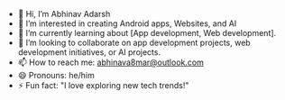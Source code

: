 - 👋 Hi, I’m Abhinav Adarsh
- 👀 I’m interested in creating Android apps, Websites, and AI 
- 🌱 I’m currently learning about [App development, Web development].
- 💞️ I’m looking to collaborate on app development projects, web development initiatives, or AI projects.
- 📫 How to reach me: abhinava8mar@outlook.com
- 😄 Pronouns: he/him
- ⚡ Fun fact: "I love exploring new tech trends!"  
<!---
abhinavgautam08/abhinavgautam08 is a ✨ special ✨ repository because its `README.md` (this file) appears on your GitHub profile.
You can click the Preview link to take a look at your changes.
--->
